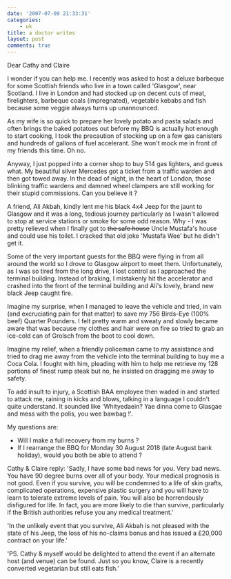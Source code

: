 ```yaml
---
date: '2007-07-09 21:33:31'
categories:
    - uk
title: a doctor writes
layout: post
comments: true
---
```

Dear Cathy and Claire

I wonder if you can help me. I recently was asked to host a deluxe
barbeque for some Scottish friends who live in a town called 'Glasgow',
near Scotland. I live in London and had stocked up on decent cuts of
meat, firelighters, barbeque coals (impregnated), vegetable kebabs and
fish because some veggie always turns up unannounced.

As my wife is so quick to prepare her lovely potato and pasta salads and
often brings the baked potatoes out before my BBQ is actually hot enough
to start cooking, I took the precaution of stocking up on a few gas
canisters and hundreds of gallons of fuel accelerant. She won't mock me
in front of my friends this time. Oh no.

Anyway, I just popped into a corner shop to buy 514 gas lighters, and
guess what. My beautiful silver Mercedes got a ticket from a traffic
warden and then got towed away. In the dead of night, in the heart of
London, those blinking traffic wardens and damned wheel clampers are
still working for their stupid commissions. Can you believe it ?

A friend, Ali Akbah, kindly lent me his black 4x4 Jeep for the jaunt to
Glasgow and it was a long, tedious journey particularly as I wasn't
allowed to stop at service stations or smoke for some odd reason. Why -
I was pretty relieved when I finally got to ~~the safe house~~ Uncle
Mustafa's house and could use his toilet. I cracked that old joke
'Mustafa Wee' but he didn't get it.

Some of the very important guests for the BBQ were flying in from all
around the world so I drove to Glasgow airport to meet them.
Unfortunately, as I was so tired from the long drive, I lost control as
I approached the terminal building. Instead of braking, I mistakenly hit
the accelerator and crashed into the front of the terminal building and
Ali's lovely, brand new black Jeep caught fire.

Imagine my surprise, when I managed to leave the vehicle and tried, in
vain (and excruciating pain for that matter) to save my 756 Birds-Eye
(100% beef) Quarter Pounders. I felt pretty warm and sweaty and slowly
became aware that was because my clothes and hair were on fire so tried
to grab an ice-cold can of Grolsch from the boot to cool down.

Imagine my relief, when a friendly policeman came to my assistance and
tried to drag me away from the vehicle into the terminal building to buy
me a Coca Cola. I fought with him, pleading with him to help me retrieve
my 128 portions of finest rump steak but no, he insisted on dragging me
away to safety.

To add insult to injury, a Scottish BAA employee then waded in and
started to attack me, raining in kicks and blows, talking in a language
I couldn't quite understand. It sounded like 'Whityedaein? Yae dinna
come to Glasgae and mess with the polis, you wee bawbag !'.

My questions are:

-   Will I make a full recovery from my burns ?
-   If I rearrange the BBQ for Monday 30 August 2018 (late August bank
    holiday), would you both be able to attend ?

Cathy & Claire reply:
'Sadly, I have some bad news for you. Very bad news. You have 90 degree
burns over all of your body. Your medical prognosis is not good. Even if
you survive, you will be condemned to a life of skin grafts, complicated
operations, expensive plastic surgery and you will have to learn to
tolerate extreme levels of pain. You will also be horrendously
disfigured for life. In fact, you are more likely to die than survive,
particularly if the British authorities refuse you any medical
treatment.'

'In the unlikely event that you survive, Ali Akbah is not pleased with
the state of his Jeep, the loss of his no-claims bonus and has issued a
&pound;20,000 contract on your life.'

'PS. Cathy & myself would be delighted to attend the event if an
alternate host (and venue) can be found. Just so you know, Claire is a
recently converted vegetarian but still eats fish.'
